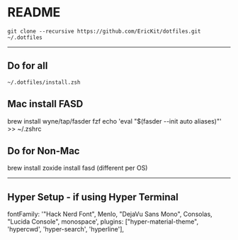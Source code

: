 # README

`git clone --recursive https://github.com/EricKit/dotfiles.git ~/.dotfiles`

---

## Do for all

`~/.dotfiles/install.zsh`

## Mac install FASD

brew install wyne/tap/fasder fzf
echo 'eval "$(fasder --init auto aliases)"' >> ~/.zshrc

## Do for Non-Mac

brew install zoxide
install fasd (different per OS)

---

## Hyper Setup - if using Hyper Terminal

fontFamily: '"Hack Nerd Font", Menlo, "DejaVu Sans Mono", Consolas, "Lucida Console", monospace',
plugins: ["hyper-material-theme", 'hypercwd', 'hyper-search', 'hyperline'],
